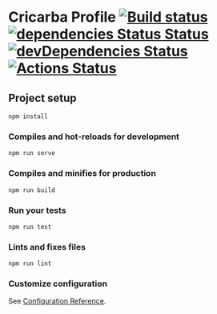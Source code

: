# Cricarba Profile  [![Build status](https://cricarbah.visualstudio.com/Profile/_apis/build/status/Profile-CI)](https://cricarbah.visualstudio.com/Profile/_build/latest?definitionId=5) [![dependencies Status Status](https://david-dm.org/cricarba/profile.svg)](https://david-dm.org/cricarba/profile?type=dev) [![devDependencies Status](https://david-dm.org/cricarba/profile/dev-status.svg)](https://david-dm.org/cricarba/profile?type=dev) [![Actions Status](https://xxx.execute-api.us-west-2.amazonaws.com/production/badge/cricarba/profile)](https://xxx.execute-api.us-west-2.amazonaws.com/production/results/cricarba/profile)

## Project setup
```
npm install
```

### Compiles and hot-reloads for development
```
npm run serve
```

### Compiles and minifies for production
```
npm run build
```

### Run your tests
```
npm run test
```

### Lints and fixes files
```
npm run lint
```

### Customize configuration
See [Configuration Reference](https://cli.vuejs.org/config/).
